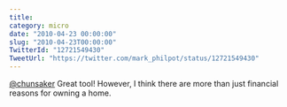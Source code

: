 ```yaml
---
title: 
category: micro
date: "2010-04-23 00:00:00"
slug: "2010-04-23T00:00:00"
TwitterId: "12721549430"
TweetUrl: "https://twitter.com/mark_philpot/status/12721549430"
---
```


[@chunsaker](https://twitter.com/chunsaker) Great tool! However, I think there
are more than just financial reasons for owning a home.
